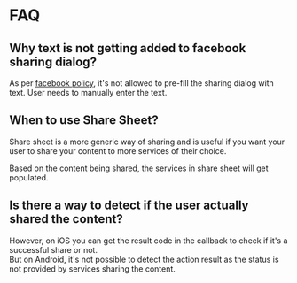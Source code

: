 # FAQ

## Why text is not getting added to facebook sharing dialog?

As per [facebook policy](https://developers.facebook.com/docs/apps/review/prefill/), it's not allowed to pre-fill the sharing dialog with text. User needs to manually enter the text.

## When to use Share Sheet?

Share sheet is a more generic way of sharing and is useful if you want your user to share your content to more services of their choice.

Based on the content being shared, the services in share sheet will get populated.

## Is there a way to detect if the user actually shared the content?

However, on iOS you can get the result code in the callback to check if it's a successful share or not.\
But on Android, it's not possible to detect the action result as the status is not provided by services sharing the content.






